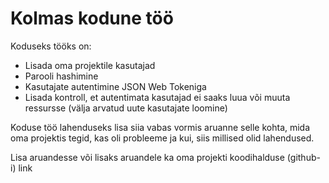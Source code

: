 # Kolmas kodune töö

Koduseks tööks on:

-   Lisada oma projektile kasutajad
-   Parooli hashimine
-   Kasutajate autentimine JSON Web Tokeniga
-   Lisada kontroll, et autentimata kasutajad ei saaks luua või muuta ressursse (välja arvatud uute kasutajate loomine)

Koduse töö lahenduseks lisa siia vabas vormis aruanne selle kohta, mida oma projektis tegid, kas oli probleeme ja kui, siis millised olid lahendused.

Lisa aruandesse või lisaks aruandele ka oma projekti koodihalduse (github-i) link
